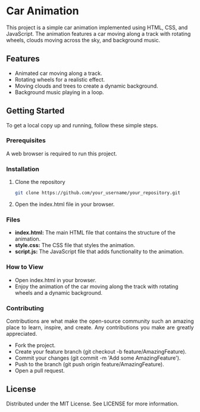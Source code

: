 # Car Animation

This project is a simple car animation implemented using HTML, CSS, and JavaScript. The animation features a car moving along a track with rotating wheels, clouds moving across the sky, and background music.

## Features

- Animated car moving along a track.
- Rotating wheels for a realistic effect.
- Moving clouds and trees to create a dynamic background.
- Background music playing in a loop.

## Getting Started

To get a local copy up and running, follow these simple steps.

### Prerequisites

A web browser is required to run this project.

### Installation

1. Clone the repository

   ```sh
   git clone https://github.com/your_username/your_repository.git
   ```

2. Open the index.html file in your browser.

### Files
- **index.html:** The main HTML file that contains the structure of the animation.
- **style.css:** The CSS file that styles the animation.
- **script.js:** The JavaScript file that adds functionality to the animation.

### How to View
- Open index.html in your browser.
- Enjoy the animation of the car moving along the track with rotating wheels and a dynamic background.

### Contributing
<p align="justify">Contributions are what make the open-source community such an amazing place to learn, inspire, and create. Any contributions you make are greatly appreciated.</p>

- Fork the project.
- Create your feature branch (git checkout -b feature/AmazingFeature).
- Commit your changes (git commit -m 'Add some AmazingFeature').
- Push to the branch (git push origin feature/AmazingFeature).
- Open a pull request.


## License
Distributed under the MIT License. See LICENSE for more information.